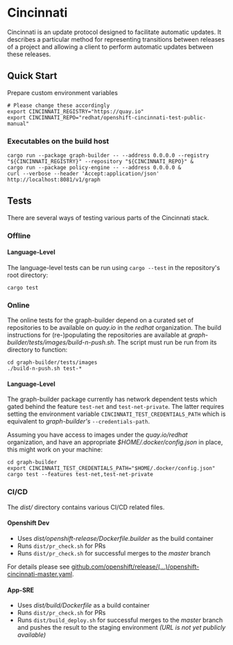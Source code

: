 # Cincinnati

Cincinnati is an update protocol designed to facilitate automatic updates. It describes a particular method for representing transitions between releases of a project and allowing a client to perform automatic updates between these releases.

## Quick Start

Prepare custom environment variables

```console
# Please change these accordingly
export CINCINNATI_REGISTRY="https://quay.io"
export CINCINNATI_REPO="redhat/openshift-cincinnati-test-public-manual"
```

### Executables on the build host

```console
cargo run --package graph-builder -- --address 0.0.0.0 --registry "${CINCINNATI_REGISTRY}" --repository "${CINCINNATI_REPO}" &
cargo run --package policy-engine -- --address 0.0.0.0 &
curl --verbose --header 'Accept:application/json' http://localhost:8081/v1/graph
```

## Tests
There are several ways of testing various parts of the Cincinnati stack.

### Offline

#### Language-Level
The language-level tests can be run using `cargo --test` in the repository's root directory:

```console
cargo test
```

### Online
The online tests for the graph-builder depend on a curated set of repositories to be available on *quay.io* in the *redhat* organization.
The build instructions for (re-)populating the repositories are available at *graph-builder/tests/images/build-n-push.sh*.
The script must run be run from its directory to function:

```console
cd graph-builder/tests/images
./build-n-push.sh test-*
```

#### Language-Level
The graph-builder package currently has network dependent tests which gated behind the feature `test-net` and `test-net-private`.
The latter requires setting the environment variable `CINCINNATI_TEST_CREDENTIALS_PATH` which is equivalent to *graph-builder's* `--credentials-path`.

Assuming you have access to images under the *quay.io/redhat* organization, and have an appropriate *$HOME/.docker/config.json* in place, this might work on your machine:

```console
cd graph-builder
export CINCINNATI_TEST_CREDENTIALS_PATH="$HOME/.docker/config.json"
cargo test --features test-net,test-net-private
```

### CI/CD
The *dist/* directory contains various CI/CD related files.

#### Openshift Dev
* Uses *dist/openshift-release/Dockerfile.builder* as the build container
* Runs `dist/pr_check.sh` for PRs
* Runs `dist/pr_check.sh` for successful merges to the *master* branch

For details please see [github.com/openshift/release/(...)/openshift-cincinnati-master.yaml][1].

#### App-SRE
* Uses *dist/build/Dockerfile* as a build container
* Runs `dist/pr_check.sh` for PRs
* Runs `dist/build_deploy.sh` for successful merges to the *master* branch and pushes the result to the staging environment *(URL is not yet publicly available)*

[1]: https://github.com/openshift/release/blob/master/ci-operator/config/openshift/cincinnati/openshift-cincinnati-master.yaml

